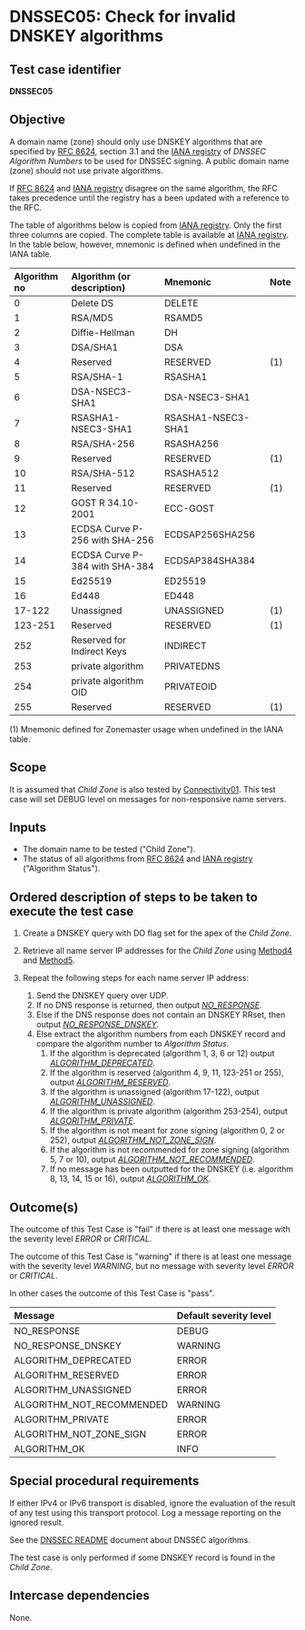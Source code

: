 # DNSSEC05: Check for invalid DNSKEY algorithms

## Test case identifier
**DNSSEC05**

## Objective

A domain name (zone) should only use DNSKEY algorithms that are specified
by [RFC 8624], section 3.1 and the [IANA registry] of *DNSSEC Algorithm
Numbers* to be used for DNSSEC signing. A public domain name (zone) should not use
private algorithms.

If [RFC 8624] and [IANA registry] disagree on the same algorithm, the
RFC takes precedence until the registry has a been updated with a
reference to the RFC.

The table of algorithms below is copied from [IANA registry]. Only the first
three columns are copied. The complete table is available at [IANA registry].
In the table below, however, mnemonic is defined when undefined in the IANA table.

Algorithm no | Algorithm (or description)    | Mnemonic          | Note
:------------|:------------------------------|:------------------|:----
0            | Delete DS                     | DELETE            |
1            | RSA/MD5                       | RSAMD5            |
2            | Diffie-Hellman                | DH                |
3            | DSA/SHA1                      | DSA               |
4            | Reserved                      | RESERVED          | (1)
5            | RSA/SHA-1                     | RSASHA1           |
6            | DSA-NSEC3-SHA1                | DSA-NSEC3-SHA1    |
7            | RSASHA1-NSEC3-SHA1            | RSASHA1-NSEC3-SHA1|
8            | RSA/SHA-256                   | RSASHA256         |
9            | Reserved                      | RESERVED          | (1)
10           | RSA/SHA-512                   | RSASHA512         |
11           | Reserved                      | RESERVED          | (1)
12           | GOST R 34.10-2001             | ECC-GOST          |
13           | ECDSA Curve P-256 with SHA-256| ECDSAP256SHA256   |
14           | ECDSA Curve P-384 with SHA-384| ECDSAP384SHA384   |
15           | Ed25519                       | ED25519           |
16           | Ed448                         | ED448             |
17-122       | Unassigned                    | UNASSIGNED        | (1)
123-251      | Reserved                      | RESERVED          | (1)
252          | Reserved for Indirect Keys    | INDIRECT          |
253          | private algorithm             | PRIVATEDNS        |
254          | private algorithm OID         | PRIVATEOID        |
255          | Reserved                      | RESERVED          | (1)

(1) Mnemonic defined for Zonemaster usage when undefined in the IANA table.


## Scope

It is assumed that *Child Zone* is also tested by [Connectivity01]. This test
case will set DEBUG level on messages for non-responsive name servers.

## Inputs

* The domain name to be tested ("Child Zone").
* The status of all algorithms from [RFC 8624] and [IANA registry]
  ("Algorithm Status").

## Ordered description of steps to be taken to execute the test case

1. Create a DNSKEY query with DO flag set for the apex of the
   *Child Zone*.

2. Retrieve all name server IP addresses for the
   *Child Zone* using [Method4] and [Method5].

3. Repeat the following steps for each name server IP address:

   1. Send the DNSKEY query over UDP.
   2. If no DNS response is returned, then output *[NO_RESPONSE]*.
   3. Else if the DNS response does not contain an DNSKEY RRset,
      then output *[NO_RESPONSE_DNSKEY]*.
   4. Else extract the algorithm numbers from each DNSKEY record and
      compare the algorithm number to *Algorithm Status*.
      1. If the algorithm is deprecated (algorithm 1, 3, 6 or 12)
         output *[ALGORITHM_DEPRECATED]*.
      2. If the algorithm is reserved (algorithm
         4, 9, 11, 123-251 or 255), output *[ALGORITHM_RESERVED]*.
      3. If the algorithm is unassigned (algorithm
         17-122), output *[ALGORITHM_UNASSIGNED]*.
      4. If the algorithm is private algorithm
         (algorithm 253-254), output *[ALGORITHM_PRIVATE]*.
      5. If the algorithm is not meant for zone signing (algorithm
         0, 2 or 252), output *[ALGORITHM_NOT_ZONE_SIGN]*.
      6. If the algorithm is not recommended for zone signing (algorithm
         5, 7 or 10), output *[ALGORITHM_NOT_RECOMMENDED]*.
      7. If no message has been outputted for the DNSKEY (i.e. algorithm
         8, 13, 14, 15 or 16), output *[ALGORITHM_OK]*.

## Outcome(s)

The outcome of this Test Case is "fail" if there is at least one message
with the severity level *ERROR* or *CRITICAL*.

The outcome of this Test Case is "warning" if there is at least one message
with the severity level *WARNING*, but no message with severity level
*ERROR* or *CRITICAL*.

In other cases the outcome of this Test Case is "pass".

Message                       | Default severity level
:-----------------------------|:-----------------------------------
NO_RESPONSE                   | DEBUG
NO_RESPONSE_DNSKEY            | WARNING
ALGORITHM_DEPRECATED          | ERROR
ALGORITHM_RESERVED            | ERROR
ALGORITHM_UNASSIGNED          | ERROR
ALGORITHM_NOT_RECOMMENDED     | WARNING
ALGORITHM_PRIVATE             | ERROR
ALGORITHM_NOT_ZONE_SIGN       | ERROR
ALGORITHM_OK                  | INFO


## Special procedural requirements

If either IPv4 or IPv6 transport is disabled, ignore the evaluation of the
result of any test using this transport protocol. Log a message reporting
on the ignored result.

See the [DNSSEC README] document about DNSSEC algorithms.

The test case is only performed if some DNSKEY record is found in the
*Child Zone*.


## Intercase dependencies

None.

[Connectivity01]:        ../Connectivity-TP/connectivity01.md
[RFC 8624]: https://www.rfc-editor.org/rfc/rfc8624.html#section-3.1
[IANA registry]: https://www.iana.org/assignments/dns-sec-alg-numbers/dns-sec-alg-numbers.xml

[Method4]: ../Methods.md#method-4-obtain-glue-address-records-from-parent
[Method5]: ../Methods.md#method-5-obtain-the-name-server-address-records-from-child

[DNSSEC README]: ./README.md
[NO_RESPONSE]: #outcomes
[NO_RESPONSE_DNSKEY]: #outcomes
[ALGORITHM_DEPRECATED]: #outcomes
[ALGORITHM_RESERVED]: #outcomes
[ALGORITHM_UNASSIGNED]: #outcomes
[ALGORITHM_NOT_RECOMMENDED]: #outcomes
[ALGORITHM_PRIVATE]: #outcomes
[ALGORITHM_NOT_ZONE_SIGN]: #outcomes
[ALGORITHM_OK]: #outcomes

